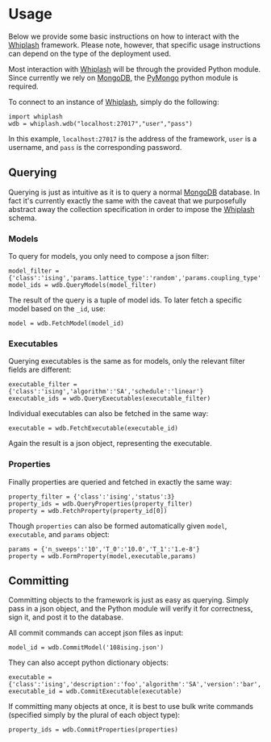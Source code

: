 # Usage

Below we provide some basic instructions on how to interact with the [Whiplash](http://whiplash.ethz.ch) framework. Please note, however, that specific usage instructions can depend on the type of the deployment used.

Most interaction with [Whiplash](http://whiplash.ethz.ch) will be through the provided Python module. Since currently we rely on [MongoDB](http://mongodb.org), the [PyMongo](https://api.mongodb.org/python/current/) python module is required.

To connect to an instance of [Whiplash](http://whiplash.ethz.ch), simply do the following:

    import whiplash
    wdb = whiplash.wdb("localhost:27017","user","pass")

In this example, `localhost:27017` is the address of the framework, `user` is a username, and `pass` is the corresponding password.

## Querying

Querying is just as intuitive as it is to query a normal [MongoDB](http://mongodb.org) database. In fact it's currently exactly the same with the caveat that we purposefully abstract away the collection specification in order to impose the [Whiplash](http://whiplash.ethz.ch) schema.

### Models

To query for models, you only need to compose a json filter:

    model_filter = {'class':'ising','params.lattice_type':'random','params.coupling_type':'gaussian'}
    model_ids = wdb.QueryModels(model_filter)

The result of the query is a tuple of model ids. To later fetch a specific model based on the `_id`, use:

    model = wdb.FetchModel(model_id)

### Executables

Querying executables is the same as for models, only the relevant filter fields are different:

    executable_filter = {'class':'ising','algorithm':'SA','schedule':'linear'}
    executable_ids = wdb.QueryExecutables(executable_filter)

Individual executables can also be fetched in the same way:

    executable = wdb.FetchExecutable(executable_id)

Again the result is a json object, representing the executable.

### Properties

Finally properties are queried and fetched in exactly the same way:

    property_filter = {'class':'ising','status':3}
    property_ids = wdb.QueryProperties(property_filter)
    property = wdb.FetchProperty(property_id[0])

Though `properties` can also be formed automatically given `model`, `executable`, and `params` object:

    params = {'n_sweeps':'10','T_0':'10.0','T_1':'1.e-8'}
    property = wdb.FormProperty(model,executable,params)

## Committing

Committing objects to the framework is just as easy as querying. Simply pass in a json object, and the Python module will verify it for correctness, sign it, and post it to the database.

All commit commands can accept json files as input:

    model_id = wdb.CommitModel('108ising.json')

They can also accept python dictionary objects:

    executable = {'class':'ising','description':'foo','algorithm':'SA','version':'bar','build':'O3','schedule':'linear','path':'./apps/test.static','name':'test'}
    executable_id = wdb.CommitExecutable(executable)

If committing many objects at once, it is best to use bulk write commands (specified simply by the plural of each object type):

    property_ids = wdb.CommitProperties(properties)
